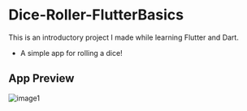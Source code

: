 # Dice-Roller-FlutterBasics
This is an introductory project I made while learning Flutter and Dart.  
- A simple app for rolling a dice!  

## App Preview

![image1](https://lh3.googleusercontent.com/diM9smDD2SO8_BnED1Gv6R2oeGJCP1CQzV5Ybbd2V6Qme84dDou6cGm5yrfTBo0jd6b0s7hWR1BHO0WXyvocH-FCB-IG-yEDY3HDPLGx3boL-nZeHJBqBxpvV1RaVZba672f5XehcMQrl2ETeLdm1Qtp2rVSlG4Orm-ihJCNielUJIBPIFlU6ljkcEifv1RLPf7g4qgl6CYwb_BTF8xdIjWKqsBXa8zimU8RDsXlRSqVNsnZ9u7TXMV2XY28Gh5VnAwxFTDqvElLKb3UxoVRafT-OowwnKG1YoMCI4pxAL2BeA07GLgsUk7gZEZwHUGwk5E9my-WZvdKMttwmh7BKv-PNaAqJxXP-_giWJaBpiVxK6l4SiSMdTVTHVA0jDZmKYvVhtFDoPZcsuLn0Y32mLa1-yGsjPo7MZ2kTIRvopTyP7IazHMUR4qLxnMENadVMbpOFSUfByYB6RExZf9KePGhsFvlw5CLzPlptJhjKHs8j_gqQgXL7gEc_18qqyX_mkWMYzcF08C7EmSkR0IxnLHXHBqnYoMkg8j_nBXvVv2nI7ZQ1aMZoQkqAX7LvRZb6Nb-T7myyZVY2XKegDGyZBwgnNHDyWKd7_QLvVp9PdgOmbOD3RfFeozWuJGW7dVgnWM8M-AEIkOW0ywCJy0-lDaxR_NBQAmTlhmebRJFazAVRvp_a__xRM-xVxNPifxdJbd-4Te00RAczjS-pbqajL_hRNsoMnXjBoPJ99hKwbXcpTGRmd0AXITMkB2udXJMR4gAMJ0JXnppdS3BsUgTqDzaIWTKOJyoSoBpsOVyYosMF05fkxDVmJ4XFFyrnT2tlSH4QrVW6LbbElBx-I7fPn_N8kHCbwucwZJWcZXZwiAYxShNd6hfDZbUJNg3ssPTSRzvEVb4F2GMkuHK29Lbmx1LHlVTeMCSOlAlye2hSVE=w632-h753-s-no?authuser=0)
